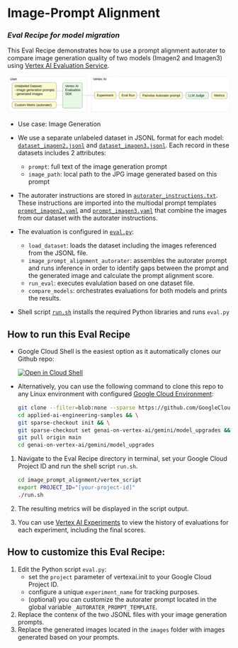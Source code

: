 # Image-Prompt Alignment
### _Eval Recipe for model migration_

This Eval Recipe demonstrates how to use a prompt alignment autorater to compare image generation quality of two models (Imagen2 and Imagen3) using [Vertex AI Evaluation Service](https://cloud.google.com/vertex-ai/generative-ai/docs/models/evaluation-overview).

![](diagram.png "T2I Prompt Alignment")

- Use case: Image Generation

- We use a separate unlabeled dataset in JSONL format for each model: [`dataset_imagen2.jsonl`](./dataset_imagen2.jsonl) and [`dataset_imagen3.jsonl`](./dataset_imagen3.jsonl). Each record in these datasets includes 2 attributes:
    - `prompt`: full text of the image generation prompt
    - `image_path`: local path to the JPG image generated based on this prompt

- The autorater instructions are stored in [`autorater_instructions.txt`](./autorater_instructions.txt). These instructions are imported into the multiodal prompt templates [`prompt_imagen2.yaml`](./prompt_imagen2.yaml) and [`prompt_imagen3.yaml`](./prompt_imagen3.yaml) that combine the images from our dataset with the autorater instructions.

- The evaluation is configured in [`eval.py`](./eval.py):
    - `load_dataset`: loads the dataset including the images referenced from the JSONL file.
    - `image_prompt_alignment_autorater`: assembles the autorater prompt and runs inference in order to identify gaps between the prompt and the generated image and calculate the prompt alignment score.
    - `run_eval`: executes evalulation based on one dataset file.
    - `compare_models`: orchestrates evaluations for both models and prints the results.

- Shell script [`run.sh`](./run.sh) installs the required Python libraries and runs `eval.py` 

## How to run this Eval Recipe

- Google Cloud Shell is the easiest option as it automatically clones our Github repo:

    <a href="https://console.cloud.google.com/cloudshell/open?git_repo=https://github.com/GoogleCloudPlatform/applied-ai-engineering-samples&cloudshell_git_branch=main&cloudshell_workspace=genai-on-vertex-ai/gemini/model_upgrades">
        <img alt="Open in Cloud Shell" src="http://gstatic.com/cloudssh/images/open-btn.png">
    </a>

- Alternatively, you can use the following command to clone this repo to any Linux environment with configured [Google Cloud Environment](https://cloud.google.com/vertex-ai/docs/start/cloud-environment):

    ``` bash
    git clone --filter=blob:none --sparse https://github.com/GoogleCloudPlatform/applied-ai-engineering-samples.git && \
    cd applied-ai-engineering-samples && \
    git sparse-checkout init && \
    git sparse-checkout set genai-on-vertex-ai/gemini/model_upgrades && \
    git pull origin main
    cd genai-on-vertex-ai/gemini/model_upgrades
    ```

1. Navigate to the Eval Recipe directory in terminal, set your Google Cloud Project ID and run the shell script `run.sh`.

    ``` bash
    cd image_prompt_alignment/vertex_script
    export PROJECT_ID="[your-project-id]"
    ./run.sh
    ```

1. The resulting metrics will be displayed in the script output.
1. You can use [Vertex AI Experiments](https://console.cloud.google.com/vertex-ai/experiments) to view the history of evaluations for each experiment, including the final scores.

## How to customize this Eval Recipe:

1. Edit the Python script `eval.py`:
    - set the `project` parameter of vertexai.init to your Google Cloud Project ID.
    - configure a unique `experiment_name` for tracking purposes.
    - (optional) you can customize the autorater prompt located in the global variable `_AUTORATER_PROMPT_TEMPLATE`.
1. Replace the contenx of the two JSONL files with your image generation prompts.
1. Replace the generated images located in the `images` folder with images generated based on your prompts.